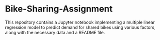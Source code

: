 # Bike-Sharing-Assignment
This repository contains a Jupyter notebook implementing a multiple linear regression model to predict demand for shared bikes using various factors, along with the necessary data and a README file.
